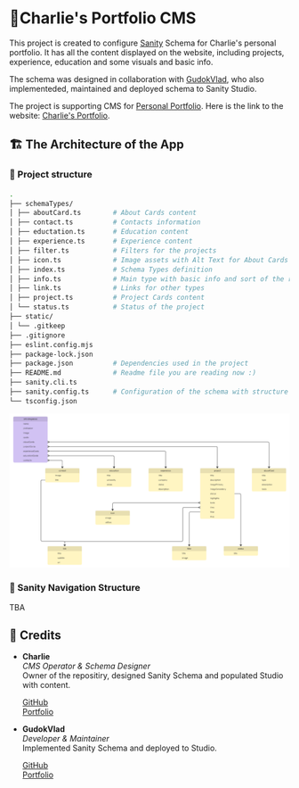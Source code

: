 # 📔Charlie's Portfolio CMS

This project is created to configure [Sanity](https://www.sanity.io/) Schema for Charlie's personal portfolio. It has all the content displayed on the website, including projects, experience, education and some visuals and basic info.

The schema was designed in collaboration with [GudokVlad](https://github.com/GudokVlad-Pilot), who also implementeded, maintained and deployed schema to Sanity Studio.

The project is supporting CMS for [Personal Portfolio](https://github.com/charliesmir/portfolio-charlie). Here is the link to the website: [Charlie's Portfolio](https://portfolio-charlie-eight.vercel.app/).

## 🏗️ The Architecture of the App

### 📂 Project structure

```bash
.
├── schemaTypes/
│ ├── aboutCard.ts        # About Cards content
│ ├── contact.ts          # Contacts information
│ ├── eductation.ts       # Education content
│ ├── experience.ts       # Experience content
│ ├── filter.ts           # Filters for the projects
│ ├── icon.ts             # Image assets with Alt Text for About Cards
│ ├── index.ts            # Schema Types definition
│ ├── info.ts             # Main type with basic info and sort of the rest of the content
│ ├── link.ts             # Links for other types
│ ├── project.ts          # Project Cards content
│ └── status.ts           # Status of the project
├── static/
│ └── .gitkeep
├── .gitignore
├── eslint.config.mjs
├── package-lock.json
├── package.json          # Dependencies used in the project
├── README.md             # Readme file you are reading now :)
├── sanity.cli.ts
├── sanity.config.ts      # Configuration of the schema with structure in Studio
└── tsconfig.json
```

![Schema](./images/schema.png)

### 🧭 Sanity Navigation Structure

TBA

## 🎅 Credits

- **Charlie**  
  _CMS Operator & Schema Designer_  
  Owner of the repositiry, designed Sanity Schema and populated Studio with content.

  [GitHub](https://github.com/charliesmir)  
  [Portfolio](https://portfolio-charlie-eight.vercel.app/)

- **GudokVlad**  
  _Developer & Maintainer_  
  Implemented Sanity Schema and deployed to Studio.

  [GitHub](https://github.com/GudokVlad-Pilot)  
  [Portfolio](https://gudokvlad.com/)
